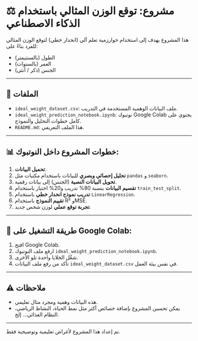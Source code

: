 
# ⚖️ مشروع: توقع الوزن المثالي باستخدام الذكاء الاصطناعي

هذا المشروع يهدف إلى استخدام خوارزمية تعلم آلي (انحدار خطي) لتوقع الوزن المثالي للفرد بناءً على:
- الطول (بالسنتيمتر)
- العمر (بالسنوات)
- الجنس (ذكر / أنثى)

---

## 📁 الملفات

- `ideal_weight_dataset.csv`: ملف البيانات الوهمية المستخدمة في التدريب.
- `ideal_weight_prediction_notebook.ipynb`: نوتبوك Google Colab يحتوي على كامل خطوات التحليل والنموذج.
- `README.md`: هذا الملف التعريفي.

---

## 📊 خطوات المشروع داخل النوتبوك:

1. **تحميل البيانات**.
2. **تحليل إحصائي وبصري** للبيانات باستخدام مكتبات مثل `pandas` و `seaborn`.
3. **تحويل البيانات النصية** (الجنس) إلى بيانات رقمية.
4. **تقسيم البيانات** بنسبة 80% تدريب و20% اختبار باستخدام `train_test_split`.
5. **تدريب نموذج انحدار خطي** باستخدام `LinearRegression`.
6. **تقييم النموذج** باستخدام R² وMSE.
7. **تجربة توقع عملي** لوزن شخص جديد.

---

## 🚀 طريقة التشغيل على Google Colab:

1. افتح Google Colab.
2. ارفع ملف النوتبوك `ideal_weight_prediction_notebook.ipynb`.
3. شغّل الخلايا واحدة تلو الأخرى.
4. تأكد من رفع ملف البيانات `ideal_weight_dataset.csv` في نفس بيئة العمل.

---

## ⚠️ ملاحظات

- هذه البيانات وهمية ومجرد مثال تعليمي.
- يمكن تحسين المشروع بإضافة خصائص أكثر مثل نمط الحياة، النشاط الرياضي، النظام الغذائي... إلخ.

---

تم إعداد هذا المشروع لأغراض تعليمية وتوضيحية فقط.
